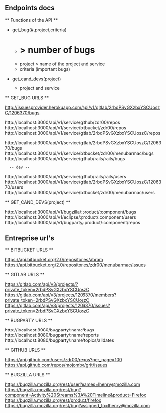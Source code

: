 ## Endpoints  docs 
   
   ** Functions of the API **
   
   - get_bug(#,project,criteria)
        
        - # > number of bugs
        - project > name of the project and service
        - criteria (important bugs)
   
   - get_cand_devs(project)
   
        - project and service 
 
   ** GET_BUG URLS **
   
   http://issuesprovider.herokuapp.com/api/v1/gitlab/2rbdPSvGXzbxYSCUoszC/1206370/bugs
   
   http://localhost:3000/api/v1/service/github/zdr00/repos
   http://localhost:3000/api/v1/service/bitbucket/zdr00/repos
   http://localhost:3000/api/v1/service/gitlab/2rbdPSvGXzbxYSCUoszC/repos
   
   http://localhost:3000/api/v1/service/gitlab/2rbdPSvGXzbxYSCUoszC/1206370/bugs
   http://localhost:3000/api/v1/service/bitbucket/zdr00/menubarmac/bugs
   http://localhost:3000/api/v1/service/github/rails/rails/bugs
   
      -- dev --
   
   http://localhost:3000/api/v1/service/github/rails/rails/users
   http://localhost:3000/api/v1/service/gitlab/2rbdPSvGXzbxYSCUoszC/1206370/users
   http://localhost:3000/api/v1/service/bitbucket/zdr00/menubarmac/users
   
   ** GET_CAND_DEVS(project) **
   
   http://localhost:3000/api/v1/bugzilla/:product/:component/bugs
   http://localhost:3000/api/v1/eclipse/:product/:component/users
   http://localhost:3000/api/v1/bugparty/:product/:component/repos
   
   
   ## Entreprise url's
   
   ** BITBUCKET URLS **

   https://api.bitbucket.org/2.0/repositories/abram
   https://api.bitbucket.org/2.0/repositories/zdr00/menubarmac/issues

   ** GITLAB URLS **

   https://gitlab.com/api/v3/projects/?private_token=2rbdPSvGXzbxYSCUoszC
   https://gitlab.com/api/v3/projects/1206370/members?private_token=2rbdPSvGXzbxYSCUoszC
   https://gitlab.com/api/v3/projects/1206370/issues?private_token=2rbdPSvGXzbxYSCUoszC

   ** BUGPARTY URLS **

   http://localhost:8080/bugparty/:name/bugs
   http://localhost:8080/bugparty/:name/reports
   http://localhost:8080/bugparty/:name/topics/alldates

   ** GITHUB URLS **

   https://api.github.com/users/zdr00/repos?per_page=100
   https://api.github.com/repos/mojombo/grit/issues

   ** BUGZILLA URLS **

   https://bugzilla.mozilla.org/rest/user?names=lhenry@mozilla.com
   https://bugzilla.mozilla.org/rest/bug?component=Activity%20Streams%3A%20Timeline&product=Firefox
   https://bugzilla.mozilla.org/rest/product/firefox
   https://bugzilla.mozilla.org/rest/bug?assigned_to=lhenry@mozilla.com
   
